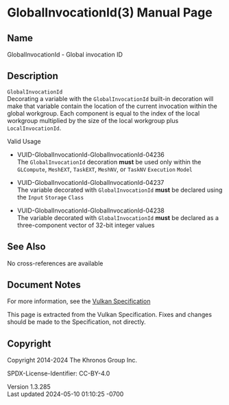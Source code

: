 # GlobalInvocationId(3) Manual Page

## Name

GlobalInvocationId - Global invocation ID



## <a href="#_description" class="anchor"></a>Description

`GlobalInvocationId`  
Decorating a variable with the `GlobalInvocationId` built-in decoration
will make that variable contain the location of the current invocation
within the global workgroup. Each component is equal to the index of the
local workgroup multiplied by the size of the local workgroup plus
`LocalInvocationId`.

Valid Usage

- <a href="#VUID-GlobalInvocationId-GlobalInvocationId-04236"
  id="VUID-GlobalInvocationId-GlobalInvocationId-04236"></a>
  VUID-GlobalInvocationId-GlobalInvocationId-04236  
  The `GlobalInvocationId` decoration **must** be used only within the
  `GLCompute`, `MeshEXT`, `TaskEXT`, `MeshNV`, or `TaskNV` `Execution`
  `Model`

- <a href="#VUID-GlobalInvocationId-GlobalInvocationId-04237"
  id="VUID-GlobalInvocationId-GlobalInvocationId-04237"></a>
  VUID-GlobalInvocationId-GlobalInvocationId-04237  
  The variable decorated with `GlobalInvocationId` **must** be declared
  using the `Input` `Storage` `Class`

- <a href="#VUID-GlobalInvocationId-GlobalInvocationId-04238"
  id="VUID-GlobalInvocationId-GlobalInvocationId-04238"></a>
  VUID-GlobalInvocationId-GlobalInvocationId-04238  
  The variable decorated with `GlobalInvocationId` **must** be declared
  as a three-component vector of 32-bit integer values

## <a href="#_see_also" class="anchor"></a>See Also

No cross-references are available

## <a href="#_document_notes" class="anchor"></a>Document Notes

For more information, see the <a
href="https://registry.khronos.org/vulkan/specs/1.3-extensions/html/vkspec.html#GlobalInvocationId"
target="_blank" rel="noopener">Vulkan Specification</a>

This page is extracted from the Vulkan Specification. Fixes and changes
should be made to the Specification, not directly.

## <a href="#_copyright" class="anchor"></a>Copyright

Copyright 2014-2024 The Khronos Group Inc.

SPDX-License-Identifier: CC-BY-4.0

Version 1.3.285  
Last updated 2024-05-10 01:10:25 -0700
